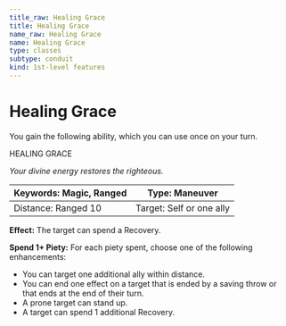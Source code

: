 ```yaml
---
title_raw: Healing Grace
title: Healing Grace
name_raw: Healing Grace
name: Healing Grace
type: classes
subtype: conduit
kind: 1st-level features
---
```


# Healing Grace

You gain the following ability, which you can use once on your turn.

HEALING GRACE

*Your divine energy restores the righteous.*

| Keywords: Magic, Ranged | Type: Maneuver           |
| ----------------------- | ------------------------ |
| Distance: Ranged 10     | Target: Self or one ally |

**Effect:** The target can spend a Recovery.

**Spend 1+ Piety:** For each piety spent, choose one of the following enhancements:

- You can target one additional ally within distance.
- You can end one effect on a target that is ended by a saving throw or that ends at the end of their turn.
- A prone target can stand up.
- A target can spend 1 additional Recovery.
